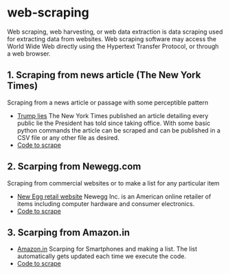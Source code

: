# web-scraping
Web scraping, web harvesting, or web data extraction is data scraping used for extracting data from websites. Web scraping software may access the World Wide Web directly using the Hypertext Transfer Protocol, or through a web browser.

## 1. Scraping from news article (The New York Times)
Scraping from a news article or passage with some perceptible pattern
* [Trump lies](https://www.nytimes.com/interactive/2017/06/23/opinion/trumps-lies.html) The New York Times published an article detailing every public lie the President has told since taking office.
With some basic python commands the article can be scraped and can be published in a CSV file or any other file as desired.
* [Code to scrape](https://github.com/maveric-coder/web-scraping/blob/master/script/web_scrapping.ipynb)

## 2. Scarping from Newegg.com
Scraping from commercial websites or to make a list for any particular item
* [New Egg retail website](https://www.newegg.com/Video-Cards-Video-Devices/Category/ID-38?Tpk=graphics%20card) Newegg Inc. is an American online retailer of items including computer hardware and consumer electronics.
* [Code to scrape](https://github.com/maveric-coder/web-scraping/blob/master/script/new_egg_webscrap(final).ipynb) 

## 3. Scarping from Amazon.in
* [Amazon.in](https://www.amazon.in/s?i=electronics&bbn=1805560031&rh=n%3A976419031%2Cn%3A976420031%2Cn%3A1389401031%2Cn%3A1389432031%2Cn%3A1805560031%2Cp_36%3A1000000-1500000&hidden-keywords=smartphone&_encoding=UTF8&pf_rd_i=mobile&pf_rd_m=A1VBAL9TL5WCBF&pf_rd_p=4246f34f-2496-41e7-b63f-e0088c6c9d0d&pf_rd_p=4246f34f-2496-41e7-b63f-e0088c6c9d0d&pf_rd_p=previewPlacement_center-1&pf_rd_r=5MSBD5XB4SM35PTA5C44&pf_rd_r=D6MSYQENX8HNN07NA7S4&pf_rd_r=D6MSYQENX8HNN07NA7S4&pf_rd_s=center-1&pf_rd_s=merchandised-search-20&pf_rd_t=Gateway&qid=1560693121&rnid=1318502031&ref=sr_nr_p_36_5)
Scarping for Smartphones and making a list. The list automatically gets updated each time we execute the code.
* [Code to scrape](https://github.com/maveric-coder/web-scraping/blob/master/script/amazon_smartphones(final).ipynb)

